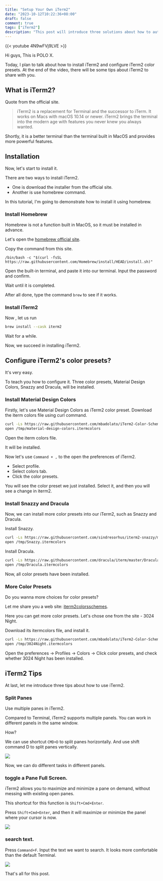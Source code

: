 ```yaml
---
title: "Setup Your Own iTerm2"
date: "2023-10-12T10:22:36+08:00"
draft: false
comment: true
tags: ["iTerm2"]
description: "This post will introduce three solutions about how to autostart Tmux when starting iTerm2."
---
```


{{< youtube 4N9wFVj9LVE >}}

Hi guys, This is POLO X.

Today, I plan to talk about how to install iTerm2 and configure iTerm2 color presets. At the end of the video, there will be some tips about iTerm2 to share with you.

## What is iTerm2?

Quote from the official site.

> iTerm2 is a replacement for Terminal and the successor to iTerm. It works on Macs with macOS 10.14 or newer. iTerm2 brings the terminal into the modern age with features you never knew you always wanted.

Shortly, it is a better terminal than the terminal built in MacOS and provides more powerful features.

## Installation

Now, let's start to install it.

There are two ways to install iTerm2.

- One is download the installer from the official site.
- Another is use homebrew command.

In this tutorial, I'm going to demonstrate how to install it using homebrew.

### Install Homebrew

Homebrew is not a function built in MacOS, so it must be installed in advance.

Let's open the [homebrew official site](https://brew.sh).

Copy the command from this site.

```
/bin/bash -c "$(curl -fsSL https://raw.githubusercontent.com/Homebrew/install/HEAD/install.sh)"
```

Open the built-in terminal, and paste it into our terminal. Input the password and confirm.

Wait until it is completed.

After all done, type the command `brew` to see if it works.

### Install iTerm2

Now , let us run 

```bash
brew install --cask iterm2
```

Wait for a while.

Now, we succeed in  installing iTerm2.

## Configure iTerm2's color presets?

It's very easy.

To teach you how to configure it. Three color presets, Material Design Colors, Snazzy and Dracula, will be installed.

### Install Material Design Colors

Firstly, let's use Material Design Colors as iTerm2 color preset. Download the iterm colors file using curl command.

```bash
curl -Ls https://raw.githubusercontent.com/mbadolato/iTerm2-Color-Schemes/master/schemes/MaterialDesignColors.itermcolors > /tmp/material-design-colors.itermcolors
open /tmp/material-design-colors.itermcolors
```

Open the iterm colors file.  

It will be installed.

Now let's use `Command + ,` to the open the preferences of iTerm2.

- Select profile.
- Select colors tab.
- Click the color presets. 

You will see the color preset we just installed. Select it, and then you will see a change in iterm2.

### Install Snazzy and Dracula

Now, we can install more color presets into our iTerm2, such as Snazzy and Dracula.

Install Snazzy.

```bash
curl -Ls https://raw.githubusercontent.com/sindresorhus/iterm2-snazzy/main/Snazzy.itermcolors > /tmp/Snazzy.itermcolors
open /tmp/Snazzy.itermcolors
```

Install Dracula.

```bash
curl -Ls https://raw.githubusercontent.com/dracula/iterm/master/Dracula.itermcolors > /tmp/Dracula.itermcolors
open /tmp/Dracula.itermcolors
```

Now, all color presets have been installed.

### More Color Presets

Do you wanna more choices for color presets?

Let me share you a web site: [iterm2colorsschemes](https://iterm2colorschemes.com).

Here you can get more color presets. Let's chose one from the site - 3024 Night. 

Download its itermcolors file, and install it.

```bash
curl -Ls https://raw.githubusercontent.com/mbadolato/iTerm2-Color-Schemes/master/schemes/3024%20Night.itermcolors > /tmp/3024Night.itermcolors
open /tmp/3024Night.itermcolors
```

Open the preferences -> Profiles -> Colors -> Click color presets, and check whether 3024 Night has been installed.

## iTerm2 Tips

At last, let me introduce three tips about how to use iTerm2.

### Split Panes

Use multiple panes in iTerm2.

Compared to Terminal, iTerm2 supports multiple panels. You can work in different panels in the same window.

How?

We can use shortcut `CMD+D` to split panes horizontally. And use  shift command D to split panes vertically.

![](https://cdn.jsdelivr.net/gh/poloxue/images@main/2023-10-11-setup-your-own-iterm2-01.gif)

Now, we can do different tasks in different panels.

### toggle a Pane Full Screen.

iTerm2 allows you to maximize and minimize a pane on demand, without messing with existing open panes.

This shortcut for this function is `Shift+Cmd+Enter`.

Press `Shift+Cmd+Enter`, and then it will maximize or minimize the panel where your cursor is now.

![](https://cdn.jsdelivr.net/gh/poloxue/images@main/2023-10-11-setup-your-own-iterm2-02.gif)

### search text.

Press `Command+F`. Input the text we want to search. It looks more comfortable than the default Terminal.

![](https://cdn.jsdelivr.net/gh/poloxue/images@main/2023-10-11-setup-your-own-iterm2-03.gif)


That's all for this post.

